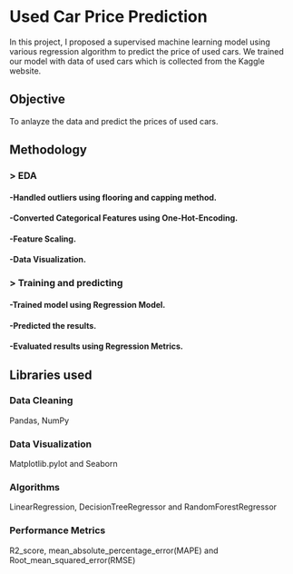 
# Used Car Price Prediction
In this project, I proposed a supervised machine
learning model using various regression algorithm to predict the price of used cars.
We trained our model with data of used cars which is collected from the Kaggle website.

## Objective
To anlayze the data and predict the prices of used cars.

## Methodology
### > EDA
#### -Handled outliers using flooring and capping method.
#### -Converted Categorical Features using One-Hot-Encoding.
#### -Feature Scaling.
#### -Data Visualization.
### > Training and predicting
#### -Trained model using Regression Model.
#### -Predicted the results.
#### -Evaluated results using Regression Metrics.


## Libraries used

### Data Cleaning
Pandas, NumPy

### Data Visualization
Matplotlib.pylot and Seaborn

### Algorithms
LinearRegression, DecisionTreeRegressor and RandomForestRegressor

### Performance Metrics
R2_score, mean_absolute_percentage_error(MAPE) and Root_mean_squared_error(RMSE)
